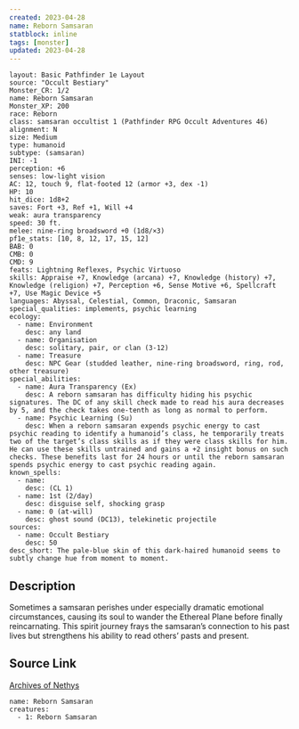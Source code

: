 ```yaml
---
created: 2023-04-28
name: Reborn Samsaran
statblock: inline
tags: [monster]
updated: 2023-04-28
---
```

```statblock
layout: Basic Pathfinder 1e Layout
source: "Occult Bestiary"
Monster_CR: 1/2
name: Reborn Samsaran
Monster_XP: 200
race: Reborn
class: samsaran occultist 1 (Pathfinder RPG Occult Adventures 46)
alignment: N
size: Medium
type: humanoid
subtype: (samsaran)
INI: -1
perception: +6
senses: low-light vision
AC: 12, touch 9, flat-footed 12 (armor +3, dex -1)
HP: 10
hit_dice: 1d8+2
saves: Fort +3, Ref +1, Will +4
weak: aura transparency
speed: 30 ft.
melee: nine-ring broadsword +0 (1d8/×3)
pf1e_stats: [10, 8, 12, 17, 15, 12]
BAB: 0
CMB: 0
CMD: 9
feats: Lightning Reflexes, Psychic Virtuoso
skills: Appraise +7, Knowledge (arcana) +7, Knowledge (history) +7, Knowledge (religion) +7, Perception +6, Sense Motive +6, Spellcraft +7, Use Magic Device +5
languages: Abyssal, Celestial, Common, Draconic, Samsaran
special_qualities: implements, psychic learning
ecology:
  - name: Environment
    desc: any land
  - name: Organisation
    desc: solitary, pair, or clan (3-12)
  - name: Treasure
    desc: NPC Gear (studded leather, nine-ring broadsword, ring, rod, other treasure)
special_abilities:
  - name: Aura Transparency (Ex)
    desc: A reborn samsaran has difficulty hiding his psychic signatures. The DC of any skill check made to read his aura decreases by 5, and the check takes one-tenth as long as normal to perform.
  - name: Psychic Learning (Su)
    desc: When a reborn samsaran expends psychic energy to cast psychic reading to identify a humanoid’s class, he temporarily treats two of the target’s class skills as if they were class skills for him. He can use these skills untrained and gains a +2 insight bonus on such checks. These benefits last for 24 hours or until the reborn samsaran spends psychic energy to cast psychic reading again.
known_spells:
  - name:
    desc: (CL 1)
  - name: 1st (2/day)
    desc: disguise self, shocking grasp
  - name: 0 (at-will)
    desc: ghost sound (DC13), telekinetic projectile
sources:
  - name: Occult Bestiary
    desc: 50
desc_short: The pale-blue skin of this dark-haired humanoid seems to subtly change hue from moment to moment.
```
## Description
Sometimes a samsaran perishes under especially dramatic emotional circumstances, causing its soul to wander the Ethereal Plane before finally reincarnating. This spirit journey frays the samsaran’s connection to his past lives but strengthens his ability to read others’ pasts and present.
## Source Link
[Archives of Nethys](https://aonprd.com/MonsterDisplay.aspx?ItemName=Reborn%20Samsaran)
```encounter-table
name: Reborn Samsaran
creatures:
  - 1: Reborn Samsaran
```
